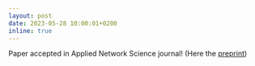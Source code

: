 ```yaml
---
layout: post
date: 2023-05-28 10:00:01+0200
inline: true
---
```


Paper accepted in Applied Network Science journal! (Here the [preprint](https://giuliorossetti.github.io/assets/pdf/papers/arxiv23b.pdf))